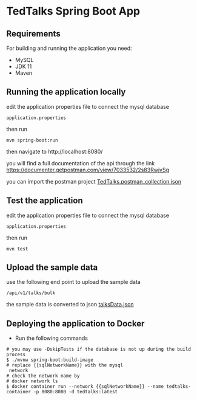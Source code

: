 # TedTalks Spring Boot App

## Requirements

For building and running the application you need:

- MySQL
- JDK 11
- Maven

## Running the application locally

edit the application properties file to connect the mysql database

```file
application.properties
```

then run

```shell
mvn spring-boot:run
```

then navigate to http://localhost:8080/

you will find a full documentation of the api through the link https://documenter.getpostman.com/view/7033532/2s83RwjvSg

you can import the postman project [TedTalks.postman_collection.json](helpers/TedTalks.postman_collection.json)

## Test the application

edit the application properties file to connect the mysql database

```file
application.properties
```

then run

```shell
mvn test
```

## Upload the sample data

use the following end point to upload the sample data

```
/api/v1/talks/bulk
```

the sample data is converted to json [talksData.json](helpers/talksData.json)

## Deploying the application to Docker

- Run the following commands

```shell
# you may use -DskipTests if the database is not up during the build process
$ ./mvnw spring-boot:build-image
# replace {{sqlNetworkName}} with the mysql
 network
# check the network name by
# docker network ls
$ docker container run --network {{sqlNetworkName}} --name tedtalks-container -p 8080:8080 -d tedtalks:latest
```
